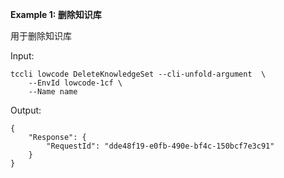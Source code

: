 **Example 1: 删除知识库**

用于删除知识库

Input: 

```
tccli lowcode DeleteKnowledgeSet --cli-unfold-argument  \
    --EnvId lowcode-1cf \
    --Name name
```

Output: 
```
{
    "Response": {
        "RequestId": "dde48f19-e0fb-490e-bf4c-150bcf7e3c91"
    }
}
```

